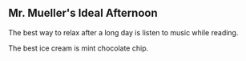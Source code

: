 ## Mr. Mueller's Ideal Afternoon

The best way to relax after a long day is listen to music while reading.

The best ice cream is mint chocolate chip.